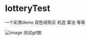 # lotteryTest
一个彩票demo  双色球购买  机选  算法 等等




![image](https://github.com/yb801925/lotteryTest/blob/master/1535445291706.gif)
测试gif图
